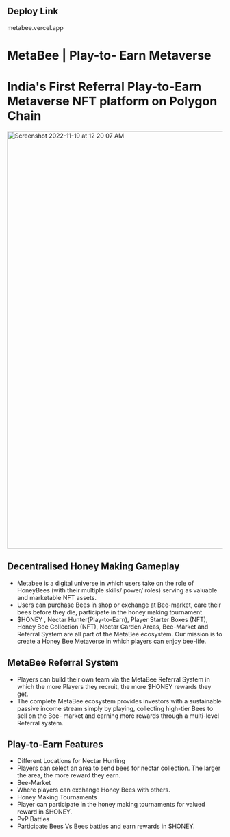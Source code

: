 ## Deploy Link

metabee.vercel.app

#  MetaBee | Play-to- Earn Metaverse
# India's First Referral Play-to-Earn Metaverse NFT platform on Polygon Chain

<img width="975" alt="Screenshot 2022-11-19 at 12 20 07 AM" src="https://user-images.githubusercontent.com/62445763/202780505-49f478bc-b9d4-44fc-870c-429fc0e04df8.png">

 
 ## Decentralised Honey Making Gameplay ##
 
 * Metabee is a digital universe in which users take on the role of HoneyBees (with their multiple skills/ power/ roles) serving as valuable and        marketable NFT assets.
  * Users can purchase Bees in shop or exchange at Bee-market, care their bees before they die, participate in the honey making tournament.
  * $HONEY , Nectar Hunter(Play-to-Earn), Player Starter Boxes (NFT), Honey Bee Collection (NFT), Nectar Garden Areas, Bee-Market and Referral System are   all   part of the MetaBee ecosystem. Our mission is to create a Honey Bee Metaverse in which players can enjoy bee-life.

 ## MetaBee Referral System ##
* Players can build their own team via the MetaBee Referral System in which the
 more Players they recruit, the more $HONEY rewards they get.
* The complete MetaBee ecosystem provides investors with a sustainable passive income stream simply by playing, collecting high-tier Bees to sell on the Bee- market and earning more rewards through a multi-level Referral system.
##  Play-to-Earn Features
* Different Locations for Nectar Hunting
* Players can select an area to send bees for nectar collection. The larger the area, the more reward they earn.
* Bee-Market
* Where players can exchange Honey Bees with others.
* Honey Making Tournaments
* Player can participate in the honey making tournaments for valued reward in $HONEY.
* PvP Battles
* Participate Bees Vs Bees battles and earn rewards in $HONEY.
